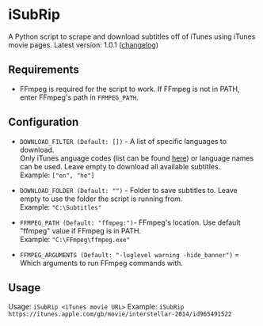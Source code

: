 # iSubRip
A Python script to scrape and download subtitles off of iTunes using iTunes movie pages.
Latest version: 1.0.1 ([changelog](https://github.com/MichaelYochpaz/iSubRip/blob/main/changelog.md))

##  Requirements
* FFmpeg is required for the script to work. If FFmpeg is not in PATH, enter FFmpeg's path in `FFMPEG_PATH`.

## Configuration
* `DOWNLOAD_FILTER (Default: [])` - A list of specific languages to download.  
Only iTunes anguage codes (list can be found [here](https://gist.github.com/daFish/5990634)) or language names can be used.
Leave empty to download all available subtitles.  
Example: `["en", "he"]`

* `DOWNLOAD_FOLDER (Default: "")` - Folder to save subtitles to. Leave empty to use the folder the script is running from.  
Example: `"C:\Subtitles"`

* `FFMPEG_PATH (Default: "ffmpeg:")`- FFmpeg's location. Use default "ffmpeg" value if FFmpeg is in PATH.  
Example: `"C:\FFmpeg\ffmpeg.exe"`

* `FFMPEG_ARGUMENTS (Default: "-loglevel warning -hide_banner")` = Which arguments to run FFmpeg commands with. 

## Usage

Usage: ```iSubRip <iTunes movie URL>```
Example: ```iSubRip https://itunes.apple.com/gb/movie/interstellar-2014/id965491522```
